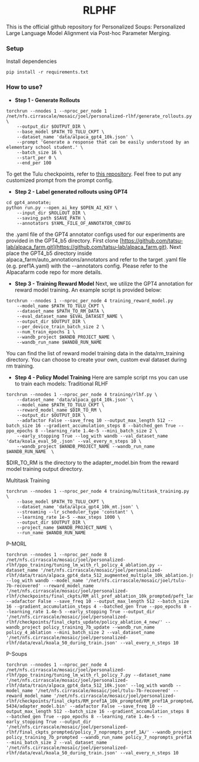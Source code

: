 <h1 align="center">RLPHF</h1>

This is the official github repository for Personalized Soups: Personalized Large Language Model Alignment via Post-hoc Parameter Merging.

### Setup

Install dependencies

```
pip install -r requirements.txt
```

### How to use?

- **Step 1 - Generate Rollouts**

```
torchrun --nnodes 1 --nproc_per_node 1 /net/nfs.cirrascale/mosaic/joel/personalized-rlhf/generate_rollouts.py \
    --output_dir $OUTPUT_DIR \
    --base_model $PATH_TO_TULU_CKPT \
    --dataset_name 'data/alpaca_gpt4_10k.json' \
    --prompt 'Generate a response that can be easily understood by an elementary school student.' \
    --batch_size 16 \
    --start_per 0 \
    --end_per 100
```

To get the Tulu checkpoints, refer to [this repository](https://arxiv.org/abs/2302.03202). Feel free to put any customized prompt from the prompt config.

- **Step 2 - Label generated rollouts using GPT4**
```
cd gpt4_annotate;
python run.py --open_ai_key $OPEN_AI_KEY \
	--input_dir $ROLLOUT_DIR \
	--saving_path $SAVE_PATH \
	--annotators $YAML_FILE_OF_ANNOTATOR_CONFIG
```
the .yaml file of the GPT4 annotator configs used for our experiments are provided in the GPT4_b5 directory. First clone [https://github.com/tatsu-lab/alpaca_farm.git](https://github.com/tatsu-lab/alpaca_farm.git). Next place the GPT4_b5 directory inside alpaca_farm/auto_annotations/annotators and refer to the target .yaml file (e.g. pref1A.yaml) with the --annotators config. Please refer to the Alpacafarm code repo for more details. 

- **Step 3 - Training Reward Model**
Next, we utilize the GPT4 annotation for reward model training. 
An example script is provided below:
```
torchrun --nnodes 1 --nproc_per_node 4 training_reward_model.py 
    --model_name $PATH_TO_TULU_CKPT \
    --dataset_name $PATH_TO_RM_DATA \
    --eval_dataset_name $EVAL_DATASET_NAME \
    --output_dir $OUTPUT_DIR \
    --per_device_train_batch_size 2 \
    --num_train_epochs 1 \
    --wandb_project $WANDB_PROJECT_NAME \
    --wandb_run_name $WANDB_RUN_NAME
```

You can find the list of reward model training data in the data/rm_training directory. You can choose to create your own, custom eval dataset during rm training.

- **Step 4 - Policy Model Training**
Here are sample script rns you can use to train each models:
Traditional RLHF
```
torchrun --nnodes 1 --nproc_per_node 4 training/rlhf.py \
    --dataset_name 'data/alpaca_gpt4_10k.json' \
    --model_name $PATH_TO_TULU_CKPT \
    --reward_model_name $DIR_TO_RM \
    --output_dir $OUTPUT_DIR \
    --adafactor False --save_freq 10 --output_max_length 512 --batch_size 16 --gradient_accumulation_steps 8 --batched_gen True --ppo_epochs 8 --learning_rate 1.4e-5 --mini_batch_size 2 \
    --early_stopping True --log_with wandb --val_dataset_name 'data/koala_eval_50_.json' --val_every_n_steps 10 \
    --wandb_project $WANDB_PROJECT_NAME --wandb_run_name $WANDB_RUN_NAME  \
```

$DIR_TO_RM is the directory to the adapter_model.bin from the reward model training output directory.

Multitask Training
```
torchrun --nnodes 1 --nproc_per_node 4 training/multitask_training.py \
    --base_model $PATH_TO_TULU_CKPT \
    --dataset_name 'data/alpca_gpt4_10k_mt.json' \
    --streaming --lr_scheduler_type 'constant' \
    --learning_rate 1e-5 --max_steps 1000 \
    --output_dir $OUTPUT_DIR \
    --project_name $WANDB_PROJECT_NAME \
    --run_name $WANDB_RUN_NAME
```

P-MORL
```
torchrun --nnodes 1 --nproc_per_node 8 /net/nfs.cirrascale/mosaic/joel/personalized-rlhf/ppo_training/tuning_lm_with_rl_policy_4_ablation.py --dataset_name '/net/nfs.cirrascale/mosaic/joel/personalized-rlhf/data/train/alpaca_gpt4_data_512_augmented_multiple_10k_ablation.json' --log_with wandb --model_name '/net/nfs.cirrascale/mosaic/joel/tulu-7b-recovered' --reward_model_name '/net/nfs.cirrascale/mosaic/joel/personalized-rlhf/checkpoints/final_ckpts/RM_all_pref_ablation_10k_prompted/peft_last_checkpoint/adapter_model.bin' --adafactor False --save_freq 10 --output_max_length 512 --batch_size 16 --gradient_accumulation_steps 4 --batched_gen True --ppo_epochs 8 --learning_rate 1.4e-5 --early_stopping True --output_dir '/net/nfs.cirrascale/mosaic/joel/personalized-rlhf/checkpoints/final_ckpts_update/policy_ablation_4_new/' --wandb_project policy_training_7b_update --wandb_run_name policy_4_ablation --mini_batch_size 2 --val_dataset_name '/net/nfs.cirrascale/mosaic/joel/personalized-rlhf/data/eval/koala_50_during_train.json' --val_every_n_steps 10
```

P-Soups
```
torchrun --nnodes 1 --nproc_per_node 4 /net/nfs.cirrascale/mosaic/joel/personalized-rlhf/ppo_training/tuning_lm_with_rl_policy_7.py --dataset_name '/net/nfs.cirrascale/mosaic/joel/personalized-rlhf/data/train/alpaca_gpt4_data_512_10k.json' --log_with wandb --model_name '/net/nfs.cirrascale/mosaic/joel/tulu-7b-recovered' --reward_model_name '/net/nfs.cirrascale/mosaic/joel/personalized-rlhf/checkpoints/final_ckpts/RM_pref1A_10k_prompted/RM_pref1A_prompted/checkpoint-5434/adapter_model.bin' --adafactor False --save_freq 10 --output_max_length 512 --batch_size 16 --gradient_accumulation_steps 8 --batched_gen True --ppo_epochs 8 --learning_rate 1.4e-5 --early_stopping True --output_dir '/net/nfs.cirrascale/mosaic/joel/personalized-rlhf/final_ckpts_prompted/policy_7_noprompts_pref_1A/' --wandb_project policy_training_7b_prompted --wandb_run_name policy_7_noprompts_pref1A --mini_batch_size 2 --val_dataset_name '/net/nfs.cirrascale/mosaic/joel/personalized-rlhf/data/eval/koala_50_during_train.json' --val_every_n_steps 10
```
